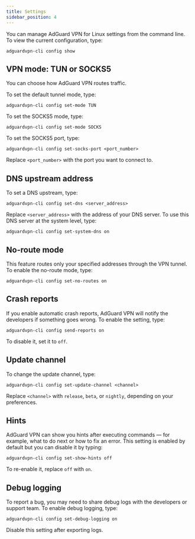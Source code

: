 ```yaml
---
title: Settings
sidebar_position: 4
---
```


You can manage AdGuard VPN for Linux settings from the command line. To view the current configuration, type:

    adguardvpn-cli config show

## VPN mode: TUN or SOCKS5

You can choose how AdGuard VPN routes traffic.

To set the default tunnel mode, type:

    adguardvpn-cli config set-mode TUN

To set the SOCKS5 mode, type:

    adguardvpn-cli config set-mode SOCKS

To set the SOCKS5 port, type:

    adguardvpn-cli config set-socks-port <port_number>

Replace `<port_number>` with the port you want to connect to.

## DNS upstream address

To set a DNS upstream, type:

    adguardvpn-cli config set-dns <server_address>

Replace `<server_address>` with the address of your DNS server. To use this DNS server at the system level, type:

    adguardvpn-cli config set-system-dns on

## No-route mode

This feature routes only your specified addresses through the VPN tunnel. To enable the no-route mode, type:

    adguardvpn-cli config set-no-routes on

## Crash reports

If you enable automatic crash reports, AdGuard VPN will notify the developers if something goes wrong. To enable the setting, type:

    adguardvpn-cli config send-reports on

To disable it, set it to `off`.

## Update channel

To change the update channel, type:

    adguardvpn-cli config set-update-channel <channel>

Replace `<channel>` with `release`, `beta`, or `nightly`, depending on your preferences.

## Hints

AdGuard VPN can show you hints after executing commands — for example, what to do next or how to fix an error. This setting is enabled by default but you can disable it by typing:

    adguardvpn-cli config set-show-hints off

To re-enable it, replace `off` with `on`.

## Debug logging

To report a bug, you may need to share debug logs with the developers or support team. To enable debug logging, type:

    adguardvpn-cli config set-debug-logging on

Disable this setting after exporting logs.
